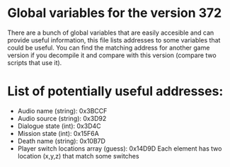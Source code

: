 # Global variables for the version 372
There are a bunch of global variables that are easily accesible and can provide useful information, this file lists addresses to some variables that could be useful.
You can find the matching address for another game version if you decompile it and compare with this version (compare two scripts that use it).

# List of potentially useful addresses:

* Audio name (string): 0x3BCCF
* Audio source (string): 0x3D92
* Dialogue state (int): 0x3D4C
* Mission state (int): 0x15F6A
* Death name (string): 0x10B7D
* Player switch locations array (guess): 0x14D9D
    Each element has two location (x,y,z) that match some switches
